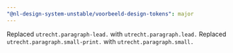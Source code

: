 ```yaml
---
"@nl-design-system-unstable/voorbeeld-design-tokens": major
---
```


Replaced `utrecht.paragraph-lead.` with `utrecht.paragraph.lead.`
Replaced `utrecht.paragraph.small-print.` with `utrecht.paragraph.small.`
